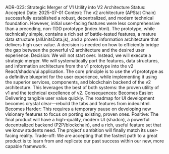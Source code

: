 ADR-023: Strategic Merger of V1 Utility into V2 Architecture
Status: Accepted
Date: 2025-07-01
Context:
The v2 architecture (APStat Chain) successfully established a robust, decentralized, and modern technical foundation. However, initial user-facing features were less comprehensive than a preceding, non-TDD prototype (index.html). The prototype, while technically simple, contains a rich set of battle-tested features, a mature data structure (allUnitsData.js), and a proven information architecture that delivers high user value. A decision is needed on how to efficiently bridge the gap between the powerful v2 architecture and the desired user experience.
Decision:
We will not start over. Instead, we will execute a strategic merger. We will systematically port the features, data structures, and information architecture from the v1 prototype into the v2 React/shadcn/ui application. The core principle is to use the v1 prototype as a definitive blueprint for the user experience, while implementing it using the superior services, components, and blockchain backend of the v2 architecture. This leverages the best of both systems: the proven utility of v1 and the technical excellence of v2.
Consequences:
Becomes Easier: Delivering tangible user value quickly. The roadmap for UI development becomes crystal clear—rebuild the tabs and features from index.html.
Becomes Harder: This requires a temporary pause on developing new visionary features to focus on porting existing, proven ones.
Positive: The final product will have a high-quality, modern UI (shadcn), a powerful decentralized backend (P2P/blockchain), and a rich, useful feature set that we know students need. The project's ambition will finally match its user-facing reality.
Trade-off: We are accepting that the fastest path to a great product is to learn from and replicate our past success within our new, more capable framework.